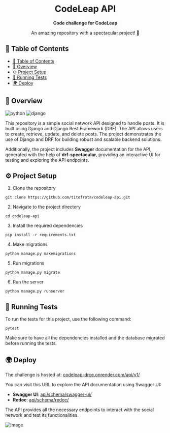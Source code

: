 [PYTHON_BADGE]: https://img.shields.io/badge/python-fff?style=for-the-badge&logo=python
[DJANGO_BADGE]: https://img.shields.io/badge/django-092E20?style=for-the-badge&logo=django

<h1 align="center">CodeLeap API</h1>

<div align="center">
  <strong>Code challenge for CodeLeap</strong>
</div>

<div align="center">
  <p>An amazing repository with a spectacular project! 🎉</p>
</div>

## 📖 Table of Contents

- [📖 Table of Contents](#-table-of-contents)
- [🔭 Overview](#-overview)
- [⚙️ Project Setup](#️-project-setup)
- [🧪 Running Tests](#-running-tests)
- [🌍 Deploy](#-deploy)

## 🔭 Overview

![python][PYTHON_BADGE]
![django][DJANGO_BADGE]

This repository is a simple social network API designed to handle posts. It is built using Django and Django Rest Framework (DRF). The API allows users to create, retrieve, update, and delete posts. The project demonstrates the use of Django and DRF for building robust and scalable backend solutions.

Additionally, the project includes **Swagger** documentation for the API, generated with the help of **drf-spectacular**, providing an interactive UI for testing and exploring the API endpoints.

## ⚙️ Project Setup

1. Clone the repository

```
git clone https://github.com/titofrota/codeleap-api.git
```

2. Navigate to the project directory

```
cd codeleap-api
```

3. Install the required dependencies

```
pip install -r requirements.txt
```

4. Make migrations
```
python manage.py makemigrations
```

5. Run migrations
```
python manage.py migrate
```

6. Run the server
```
python manage.py runserver
```

## 🧪 Running Tests

To run the tests for this project, use the following command:

```
pytest
```

Make sure to have all the dependencies installed and the database migrated before running the tests.

## 🌍 Deploy

The challenge is hosted at: [codeleap-drce.onrender.com/api/v1/](https://codeleap-drce.onrender.com/api/v1/)

You can visit this URL to explore the API documentation using Swagger UI:

- **Swagger UI**: [api/schema/swagger-ui/](https://codeleap-drce.onrender.com/api/schema/swagger-ui/)
- **Redoc**: [api/schema/redoc/](https://codeleap-drce.onrender.com/api/schema/redoc/)

The API provides all the necessary endpoints to interact with the social network and test its functionalities.

![image](https://github.com/user-attachments/assets/0a5fb77f-db50-4458-8131-5fef4003949e)

